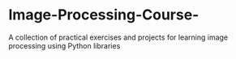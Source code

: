 # Image-Processing-Course-
A collection of practical exercises and projects for learning image processing using Python libraries

